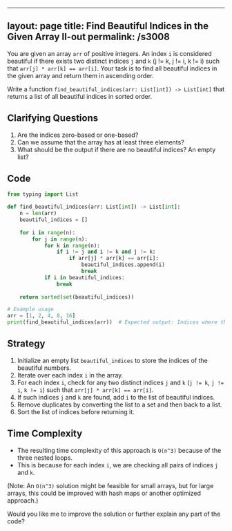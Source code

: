 
---
layout: page
title:  Find Beautiful Indices in the Given Array II-out
permalink: /s3008
---

You are given an array `arr` of positive integers. An index `i` is considered beautiful if there exists two distinct indices `j` and `k` (j != k, j != i, k != i) such that `arr[j] * arr[k] == arr[i]`. Your task is to find all beautiful indices in the given array and return them in ascending order.

Write a function `find_beautiful_indices(arr: List[int]) -> List[int]` that returns a list of all beautiful indices in sorted order.

## Clarifying Questions

1. Are the indices zero-based or one-based?
2. Can we assume that the array has at least three elements?
3. What should be the output if there are no beautiful indices? An empty list?

## Code

```python
from typing import List

def find_beautiful_indices(arr: List[int]) -> List[int]:
    n = len(arr)
    beautiful_indices = []
    
    for i in range(n):
        for j in range(n):
            for k in range(n):
                if i != j and i != k and j != k:
                    if arr[j] * arr[k] == arr[i]:
                        beautiful_indices.append(i)
                        break
            if i in beautiful_indices:
                break
    
    return sorted(set(beautiful_indices))

# Example usage
arr = [1, 2, 4, 8, 16]
print(find_beautiful_indices(arr))  # Expected output: Indices where the condition is satisfied
```

## Strategy

1. Initialize an empty list `beautiful_indices` to store the indices of the beautiful numbers.
2. Iterate over each index `i` in the array.
3. For each index `i`, check for any two distinct indices `j` and `k` (`j != k`, `j != i`, `k != i`) such that `arr[j] * arr[k] == arr[i]`.
4. If such indices `j` and `k` are found, add `i` to the list of beautiful indices.
5. Remove duplicates by converting the list to a set and then back to a list.
6. Sort the list of indices before returning it.

## Time Complexity

- The resulting time complexity of this approach is `O(n^3)` because of the three nested loops.
- This is because for each index `i`, we are checking all pairs of indices `j` and `k`.

(Note: An `O(n^3)` solution might be feasible for small arrays, but for large arrays, this could be improved with hash maps or another optimized approach.)

Would you like me to improve the solution or further explain any part of the code?